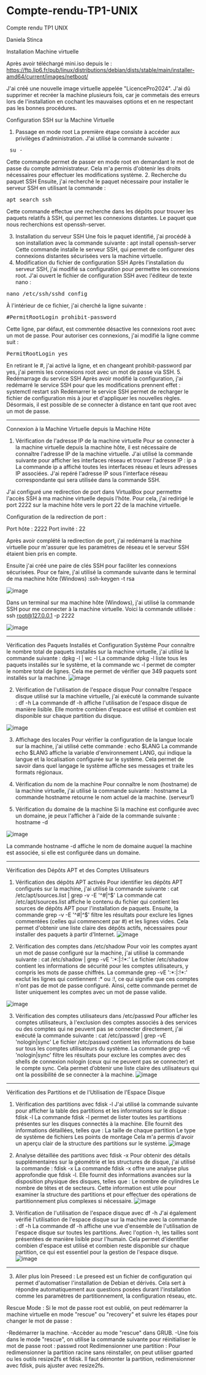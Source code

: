 # Compte-rendu-TP1-UNIX

Compte rendu TP1 UNIX

Daniela Stinca


Installation Machine virtuelle


Après avoir téléchargé mini.iso depuis le :
https://ftp.lip6.fr/pub/linux/distributions/debian/dists/stable/main/installer-amd64/current/images/netboot/

J'ai créé une nouvelle image virtuelle appelée "LicencePro2024". J'ai dû supprimer et recréer la machine plusieurs fois, car je commetais des erreurs lors de l'installation en cochant les mauvaises options et en ne respectant pas les bonnes procédures.

Configuration SSH sur la Machine Virtuelle
1. Passage en mode root
La première étape consiste à accéder aux privilèges d'administration. J'ai utilisé la commande suivante :
<pre> su - </pre>
Cette commande permet de passer en mode root en demandant le mot de passe du compte administrateur. Cela m'a permis d'obtenir les droits nécessaires pour effectuer les modifications système.
2. Recherche du paquet SSH
Ensuite, j'ai recherché le paquet nécessaire pour installer le serveur SSH en utilisant la commande :
<pre>apt search ssh</pre>
Cette commande effectue une recherche dans les dépôts pour trouver les paquets relatifs à SSH, qui permet les connexions distantes. Le paquet que nous recherchions est openssh-server.

3. Installation du serveur SSH
Une fois le paquet identifié, j'ai procédé à son installation avec la commande suivante :
apt install openssh-server
Cette commande installe le serveur SSH, qui permet de configurer des connexions distantes sécurisées vers la machine virtuelle.
4. Modification du fichier de configuration SSH
Après l'installation du serveur SSH, j'ai modifié sa configuration pour permettre les connexions root. J'ai ouvert le fichier de configuration SSH avec l'éditeur de texte nano :
<pre>nano /etc/ssh/sshd_config</pre>
À l'intérieur de ce fichier, j'ai cherché la ligne suivante :
<pre>#PermitRootLogin prohibit-password</pre>
Cette ligne, par défaut, est commentée désactive les connexions root avec un mot de passe. Pour autoriser ces connexions, j'ai modifié la ligne comme suit :
<pre>PermitRootLogin yes</pre>
En retirant le #, j'ai activé la ligne, et en changeant prohibit-password par yes, j'ai permis les connexions root avec un mot de passe via SSH.
5. Redémarrage du service SSH
Après avoir modifié la configuration, j'ai redémarré le service SSH pour que les modifications prennent effet :
systemctl restart ssh
Redémarrer le service SSH permet de recharger le fichier de configuration mis à jour et d'appliquer les nouvelles règles. Désormais, il est possible de se connecter à distance en tant que root avec un mot de passe.
_____________________________________________________________________________________________________________________________
Connexion à la Machine Virtuelle depuis la Machine Hôte
1. Vérification de l'adresse IP de la machine virtuelle
Pour se connecter à la machine virtuelle depuis la machine hôte, il est nécessaire de connaître l'adresse IP de la machine virtuelle. J'ai utilisé la commande suivante pour afficher les interfaces réseau et trouver l'adresse IP :
ip a
La commande ip a affiché toutes les interfaces réseau et leurs adresses IP associées. 
J'ai repéré l'adresse IP sous l'interface réseau correspondante qui sera utilisée dans la commande SSH.

J'ai configuré une redirection de port dans VirtualBox pour permettre l'accès SSH à ma machine virtuelle depuis l'hôte. Pour cela, j'ai redirigé le port 2222 sur la machine hôte vers le port 22 de la machine virtuelle.

Configuration de la redirection de port :

Port hôte : 2222
Port invité : 22

Après avoir complété la redirection de port, j'ai redémarré la machine virtuelle pour m'assurer que les paramètres de réseau et le serveur SSH étaient bien pris en compte.

Ensuite j'ai créé une paire de clés SSH pour faciliter les connexions sécurisées. Pour ce faire, j'ai utilisé la commande suivante dans le terminal de ma machine hôte (Windows) :ssh-keygen -t rsa


![image](https://github.com/user-attachments/assets/f048dd4d-cd79-42fd-8698-e504625e6e23)

Dans un terminal sur ma machine hôte (Windows), j'ai utilisé la commande SSH pour me connecter à la machine virtuelle. Voici la commande utilisée :
ssh root@127.0.0.1 -p 2222



![image](https://github.com/user-attachments/assets/d9df784b-eb8f-4639-a045-f2578af4fb97)

________________________________________________________________________________________________________________________________________________________
Vérification des Paquets Installés et Configuration Système
Pour connaître le nombre total de paquets installés sur la machine virtuelle, j'ai utilisé la commande suivante :
dpkg -l | wc -l
La commande dpkg -l liste tous les paquets installés sur le système, et la commande wc -l permet de compter le nombre total de lignes. Cela me permet de vérifier que 349 paquets sont installés sur la machine.
![image](https://github.com/user-attachments/assets/20d32bd1-4bfc-45df-bf60-913d67c6784b)



2. Vérification de l'utilisation de l'espace disque
Pour connaître l'espace disque utilisé sur la machine virtuelle, j'ai exécuté la commande suivante :
df -h
La commande df -h affiche l'utilisation de l'espace disque de manière lisible. Elle montre combien d'espace est utilisé et combien est disponible sur chaque partition du disque. 


![image](https://github.com/user-attachments/assets/64313d1c-6a31-449f-a4a3-e8e6719447df)



3. Affichage des locales
Pour vérifier la configuration de la langue locale sur la machine, j'ai utilisé cette commande :
echo $LANG
La commande echo $LANG affiche la variable d'environnement LANG, qui indique la langue et la localisation configurée sur le système. Cela permet de savoir dans quel langage le système affiche ses messages et traite les formats régionaux.
4. Vérification du nom de la machine
Pour connaître le nom (hostname) de la machine virtuelle, j'ai utilisé la commande suivante :
hostname
La commande hostname retourne le nom actuel de la machine.  (serveur1)

5. Vérification du domaine de la machine
Si la machine est configurée avec un domaine, je peux l'afficher à l'aide de la commande suivante :
hostname -d

![image](https://github.com/user-attachments/assets/ce5a97ca-57ff-4beb-bec1-657dda4cd72b)

La commande hostname -d affiche le nom de domaine auquel la machine est associée, si elle est configurée dans un domaine. 

________________________________________________________________________________________________________________________________________________________
Vérification des Dépôts APT et des Comptes Utilisateurs
1. Vérification des dépôts APT activés
Pour identifier les dépôts APT configurés sur la machine, j'ai utilisé la commande suivante :
cat /etc/apt/sources.list | grep -v -E '^#|^$'
La commande cat /etc/apt/sources.list affiche le contenu du fichier qui contient les sources de dépôts APT pour l'installation de paquets. Ensuite, la commande grep -v -E '^#|^$' filtre les résultats pour exclure les lignes commentées (celles qui commencent par #) et les lignes vides. Cela permet d'obtenir une liste claire des dépôts actifs, nécessaires pour installer des paquets à partir d'Internet.
![image](https://github.com/user-attachments/assets/d09ddd55-a9f2-4714-9338-86c10340292b)

2. Vérification des comptes dans /etc/shadow
Pour voir les comptes ayant un mot de passe configuré sur la machine, j'ai utilisé la commande suivante :
cat /etc/shadow | grep -vE ':\*:|:!\*:'
Le fichier /etc/shadow contient les informations de sécurité pour les comptes utilisateurs, y compris les mots de passe chiffrés. La commande grep -vE ':\*:|:!\*:' exclut les lignes qui contiennent :* ou :!, ce qui signifie que ces comptes n'ont pas de mot de passe configuré. Ainsi, cette commande permet de lister uniquement les comptes avec un mot de passe valide.

![image](https://github.com/user-attachments/assets/bd582960-9c01-4a49-8cb6-4ff9b4fe6c42)

3. Vérification des comptes utilisateurs dans /etc/passwd
Pour afficher les comptes utilisateurs, à l'exclusion des comptes associés à des services ou des comptes qui ne peuvent pas se connecter directement, j'ai exécuté la commande suivante :
cat /etc/passwd | grep -vE 'nologin|sync'
Le fichier /etc/passwd contient les informations de base sur tous les comptes utilisateurs du système. La commande grep -vE 'nologin|sync' filtre les résultats pour exclure les comptes avec des shells de connexion nologin (ceux qui ne peuvent pas se connecter) et le compte sync. Cela permet d’obtenir une liste claire des utilisateurs qui ont la possibilité de se connecter à la machine.
![image](https://github.com/user-attachments/assets/89b2275f-863d-4d1a-b705-cc56353daa27)


________________________________________________________________________________________________________________________________________________________
Vérification des Partitions et de l'Utilisation de l'Espace Disque
1. Vérification des partitions avec fdisk -l
J'ai utilisé la commande suivante pour afficher la table des partitions et les informations sur le disque :
fdisk -l
La commande fdisk -l permet de lister toutes les partitions présentes sur les disques connectés à la machine. Elle fournit des informations détaillées, telles que :
La taille de chaque partition
Le type de système de fichiers
Les points de montage Cela m'a permis d'avoir un aperçu clair de la structure des partitions sur le système.
![image](https://github.com/user-attachments/assets/e86c36f8-2335-4268-8789-5454a987b7f7)

2. Analyse détaillée des partitions avec fdisk -x
Pour obtenir des détails supplémentaires sur la géométrie et les structures de disque, j'ai utilisé la commande :
fdisk -x
La commande fdisk -x offre une analyse plus approfondie que fdisk -l. Elle fournit des informations avancées sur la disposition physique des disques, telles que :
Le nombre de cylindres
Le nombre de têtes et de secteurs. Cette information est utile pour examiner la structure des partitions et pour effectuer des opérations de partitionnement plus complexes si nécessaire.
![image](https://github.com/user-attachments/assets/d4b07505-d004-491a-b11b-d4a4406d3451)


3. Vérification de l'utilisation de l'espace disque avec df -h
J'ai également vérifié l'utilisation de l'espace disque sur la machine avec la commande :
df -h
La commande df -h affiche une vue d'ensemble de l'utilisation de l'espace disque sur toutes les partitions. Avec l'option -h, les tailles sont présentées de manière lisible pour l'humain. Cela permet d'identifier combien d'espace est utilisé et combien reste disponible sur chaque partition, ce qui est essentiel pour la gestion de l'espace disque.
![image](https://github.com/user-attachments/assets/855c0305-ddae-4d33-84bb-891c509f4e5d)


________________________________________________________________________________________________________________________________________________________
3. Aller plus loin
Preseed :
Le preseed est un fichier de configuration qui permet d'automatiser l'installation de Debian et dérivés. Cela sert à répondre automatiquement aux questions posées durant l'installation comme les paramètres de partitionnement, la configuration réseau, etc.

Rescue Mode : 
Si le mot de passe root est oublié, on peut redémarrer la machine virtuelle en mode "rescue" ou "recovery" et suivre les étapes pour changer le mot de passe :

-Redémarrer la machine.
-Accèder au mode "rescue" dans GRUB.
-Une fois dans le mode "rescue", on utilise la commande suivante pour réinitialiser le mot de passe root :
passwd root
Redimensionner une partition : 
Pour redimensionner la partition racine sans réinstaller, on peut utiliser gparted ou les outils resize2fs et fdisk. Il faut démonter la partition, redimensionner avec fdisk, puis ajuster avec resize2fs.

